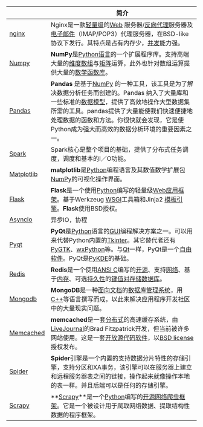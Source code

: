 |                                                              | 简介                                                         |
| ------------------------------------------------------------ | ------------------------------------------------------------ |
| [nginx](https://baike.baidu.com/item/nginx/3817705?fr=aladdin) | Nginx是一款[轻量级](https://baike.baidu.com/item/轻量级/10002835)的[Web](https://baike.baidu.com/item/Web/150564) 服务器/[反向代理](https://baike.baidu.com/item/反向代理/7793488)服务器及[电子邮件](https://baike.baidu.com/item/电子邮件/111106)（IMAP/POP3）代理服务器，在BSD-like 协议下发行。其特点是占有内存少，[并发](https://baike.baidu.com/item/并发/11024806)能力强。 |
| [Numpy](https://www.runoob.com/numpy/numpy-tutorial.html)    | **NumPy**是[Python语言](https://zh.wikipedia.org/wiki/Python)的一个扩展程序库。支持高端大量的[维度](https://zh.wikipedia.org/wiki/維度)[数组](https://zh.wikipedia.org/wiki/陣列)与[矩阵](https://zh.wikipedia.org/wiki/矩陣)运算，此外也针对数组运算提供大量的[数学](https://zh.wikipedia.org/wiki/數學)[函数](https://zh.wikipedia.org/wiki/函數)[库](https://zh.wikipedia.org/wiki/函式庫)。 |
| [Pandas](https://www.pypandas.cn/)                           | **Pandas** 是基于[NumPy](https://baike.baidu.com/item/NumPy/5678437) 的一种工具，该工具是为了解决数据分析任务而创建的。Pandas 纳入了大量库和一些标准的[数据模型](https://baike.baidu.com/item/数据模型/1305623)，提供了高效地操作大型数据集所需的工具。pandas提供了大量能使我们快速便捷地处理数据的函数和方法。你很快就会发现，它是使Python成为强大而高效的数据分析环境的重要因素之一。 |
| [Spark](https://www.cnblogs.com/qingyunzong/p/8886338.html)  | Spark核心是整个项目的基础，提供了分布式任务调度，调度和基本的I／O功能。 |
| [Matplotlib](https://www.runoob.com/numpy/numpy-matplotlib.html) | **matplotlib**是[Python](https://zh.wikipedia.org/wiki/Python)编程语言及其数值数学扩展包 [NumPy](https://zh.wikipedia.org/wiki/NumPy)的可视化操作界面。 |
| [Flask](http://flask.pocoo.org/)                             | **Flask**是一个使用[Python](https://zh.wikipedia.org/wiki/Python)编写的轻量级[Web应用框架](https://zh.wikipedia.org/wiki/Web应用框架)。基于Werkzeug [WSGI](https://zh.wikipedia.org/wiki/WSGI)工具箱和Jinja2 [模板引擎](https://zh.wikipedia.org/wiki/模板引擎)。**Flask**使用BSD授权。 |
| [Asyncio](https://www.liaoxuefeng.com/wiki/1016959663602400/1017970488768640) | 异步IO，协程                                                 |
| [Pyqt](http://code.py40.com/face)                            | **PyQt**是[Python](https://zh.wikipedia.org/wiki/Python)语言的[GUI](https://zh.wikipedia.org/wiki/GUI)编程解决方案之一。可以用来代替Python内置的[Tkinter](https://zh.wikipedia.org/w/index.php?title=Tkinter&action=edit&redlink=1)。其它替代者还有[PyGTK](https://zh.wikipedia.org/wiki/PyGTK)、[wxPython](https://zh.wikipedia.org/wiki/WxPython)等。与[Qt](https://zh.wikipedia.org/wiki/Qt)一样，PyQt是一个[自由软件](https://zh.wikipedia.org/wiki/自由软件)。PyQt是[PyKDE](https://zh.wikipedia.org/w/index.php?title=PyKDE&action=edit&redlink=1)的基础。 |
| [Redis](https://www.runoob.com/redis/redis-tutorial.html)    | **Redis**是一个使用[ANSI C](https://zh.wikipedia.org/wiki/ANSI_C)编写的[开源](https://zh.wikipedia.org/wiki/开源)、支持[网络](https://zh.wikipedia.org/wiki/电脑网络)、基于[内存](https://zh.wikipedia.org/wiki/内存)、可选[持久性](https://zh.wikipedia.org/w/index.php?title=持久性_(数据库)&action=edit&redlink=1)的[键值对存储数据库](https://zh.wikipedia.org/wiki/键值-值数据库)。 |
| [Mongodb](https://www.runoob.com/mongodb/mongodb-tutorial.html) | **MongoDB**是一种[面向文档](https://zh.wikipedia.org/wiki/面向文檔的數據庫)的[数据库管理系统](https://zh.wikipedia.org/wiki/数据库管理系统)，用[C++](https://zh.wikipedia.org/wiki/C%2B%2B)等语言撰写而成，以此来解决应用程序开发社区中的大量现实问题。 |
| [Memcached](https://www.runoob.com/memcached/memcached-tutorial.html) | **memcached**是一套[分布式](https://zh.wikipedia.org/w/index.php?title=分布式&action=edit&redlink=1)的高速缓存系统，由[LiveJournal](https://zh.wikipedia.org/wiki/LiveJournal)的Brad Fitzpatrick开发，但当前被许多网站使用。这是一套[开放源代码](https://zh.wikipedia.org/wiki/開放原始碼)[软件](https://zh.wikipedia.org/wiki/軟體)，以[BSD license](https://zh.wikipedia.org/wiki/BSD_license)授权发布。 |
| [Spider](https://www.cnblogs.com/feihongwuhen/articles/spider.html) | **Spider**引擎是一个内置的支持数据分片特性的存储引擎，支持分区和XA事务，该引擎可以在服务器上建立和远程服务器表之间的链接，操作起来就像操作本地的表一样。并且后端可以是任何的存储引擎。 |
| [Scrapy](https://www.runoob.com/w3cnote/scrapy-detail.html)  | **[Scrapy](https://zh.wikipedia.org/wiki/Scrapy#cite_note-2)**是一个[Python](https://zh.wikipedia.org/wiki/Python)编写的[开源](https://zh.wikipedia.org/wiki/开源)[网络爬虫](https://zh.wikipedia.org/wiki/网络爬虫)[框架](https://zh.wikipedia.org/wiki/软件框架)。它是一个被设计用于爬取网络数据、提取结构性数据的程序框架。 |

